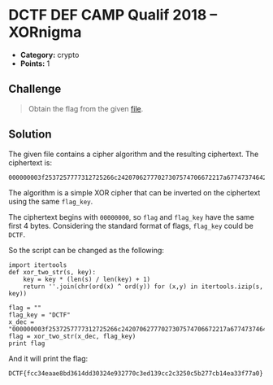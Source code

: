 # DCTF DEF CAMP Qualif 2018 – XORnigma

* **Category:** crypto
* **Points:** 1

## Challenge

> Obtain the flag from the given [file](xornigma.py).

## Solution

The given file contains a cipher algorithm and the resulting ciphertext. The ciphertext is:

```
000000003f2537257777312725266c24207062777027307574706672217a67747374642577263077777a3725762067747173377326716371272165722122677522746327743e
```

The algorithm is a simple XOR cipher that can be inverted on the ciphertext using the same `flag_key`.

The ciphertext begins with `00000000`, so `flag` and `flag_key` have the same first 4 bytes. Considering the standard format of flags, `flag_key` could be `DCTF`.

So the script can be changed as the following:

```
import itertools
def xor_two_str(s, key):
	key = key * (len(s) / len(key) + 1)
	return ''.join(chr(ord(x) ^ ord(y)) for (x,y) in itertools.izip(s, key)) 

flag = "" 
flag_key = "DCTF"
x_dec = "000000003f2537257777312725266c24207062777027307574706672217a67747374642577263077777a3725762067747173377326716371272165722122677522746327743e".decode("hex")
flag = xor_two_str(x_dec, flag_key)
print flag
```

And it will print the flag:
```
DCTF{fcc34eaae8bd3614dd30324e932770c3ed139cc2c3250c5b277cb14ea33f77a0}
```
